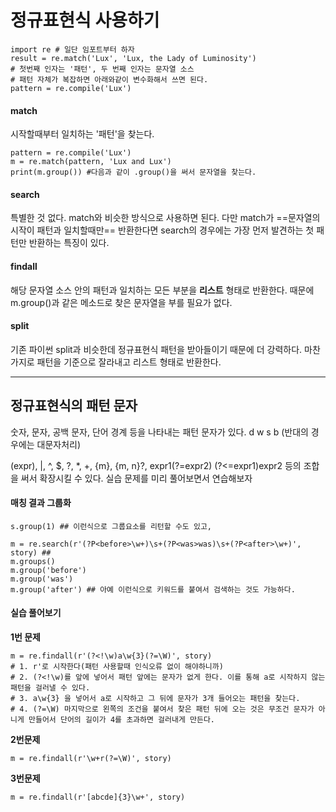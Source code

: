 # 정규표현식 사용하기

 	import re # 일단 임포트부터 하자
 	result = re.match('Lux', 'Lux, the Lady of Luminosity')
 	# 첫번째 인자는 '패턴', 두 번째 인자는 문자열 소스
 	# 패턴 자체가 복잡하면 아래와같이 변수화해서 쓰면 된다.
 	pattern = re.compile('Lux')
 
 
#### match

시작할때부터 일치하는 '패턴'을 찾는다.  

	pattern = re.compile('Lux')
	m = re.match(pattern, 'Lux and Lux')
	print(m.group()) #다음과 같이 .group()을 써서 문자열을 찾는다.
	
#### search

특별한 것 없다. match와 비슷한 방식으로 사용하면 된다. 다만 match가 ==문자열의 시작이 패턴과 일치할때만== 반환한다면 search의 경우에는 가장 먼저 발견하는 첫 패턴만 반환하는 특징이 있다.


#### findall

해당 문자열 소스 안의 패턴과 일치하는 모든 부분을 **리스트** 형태로 반환한다.
때문에 m.group()과 같은 메소드로 찾은 문자열을 부를 필요가 없다.

#### split
기존 파이썬 split과 비슷한데 정규표현식 패턴을 받아들이기 때문에 더 강력하다.
마찬가지로 패턴을 기준으로 잘라내고 리스트 형태로 반환한다.

***

## 정규표현식의 패턴 문자

숫자, 문자, 공백 문자, 단어 경계 등을 나타내는 패턴 문자가 있다.
d w s b (반대의 경우에는 대문자처리)

(expr), |, ^, $, ?, *, +, {m}, {m, n}?, expr1(?=expr2) (?<=expr1)expr2 등의 조합을 써서 확장시킬 수 있다. 
실습 문제를 미리 풀어보면서 연습해보자

#### 매칭 결과 그룹화

	s.group(1) ## 이런식으로 그룹요소를 리턴할 수도 있고,
	
	m = re.search(r'(?P<before>\w+)\s+(?P<was>was)\s+(?P<after>\w+)', story) ##  
	m.groups()
	m.group('before')
	m.group('was')
	m.group('after') ## 아예 이런식으로 키워드를 붙여서 검색하는 것도 가능하다.

#### 실습 풀어보기

**1번 문제**

	m = re.findall(r'(?<!\w)a\w{3}(?=\W)', story)
	# 1. r'로 시작한다(패턴 사용할때 인식오류 없이 해야하니까)
	# 2. (?<!\w)를 앞에 넣어서 패턴 앞에는 문자가 없게 한다. 이를 통해 a로 시작하지 않는 패턴을 걸러낼 수 있다.
	# 3. a\w{3} 을 넣어서 a로 시작하고 그 뒤에 문자가 3개 들어오는 패턴을 찾는다.
	# 4. (?=\W) 마지막으로 왼쪽의 조건을 붙여서 찾은 패턴 뒤에 오는 것은 무조건 문자가 아니게 만들어서 단어의 길이가 4를 초과하면 걸러내게 만든다.
	

**2번문제**

	m = re.findall(r'\w+r(?=\W)', story)

**3번문제**

	m = re.findall(r'[abcde]{3}\w+', story)

